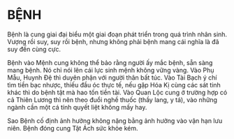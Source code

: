 # BỆNH

Bệnh là cung giai đại biểu một giai đoạn phát triển trong quá trình nhân sinh. Vượng rồi suy, suy rồi bệnh, nhưng không phải bệnh mang cái nghĩa là đã suy đến cùng cực.

Bệnh vào Mệnh cung không thể bảo rằng người ấy mắc bệnh, sẵn sàng mang bệnh. Nó chỉ nói lên cái lực sinh mệnh không vững vàng. Vào Phụ Mẫu, Huynh Đệ thì duyên phận với người thân bất túc. Vào Tài Bạch ý chí tìm tiền bạc nhược, thiếu đầu óc thực tế, nếu gặp Hóa Kị cùng các sát tinh khác thì do bệnh tật mà hao tốn tiền tài. Vào Quan Lộc cung ở trường hợp có cả Thiên Lương thì nên theo đuổi nghề thuốc (thầy lang, y tá), vào những ngành cần một cá tính quyết liệt không mấy hay.

Sao Bệnh cố định ảnh hưởng không nặng bằng ảnh hưởng vào vận hạn lưu niên. Bệnh đóng cung Tật Ách sức khỏe kém.